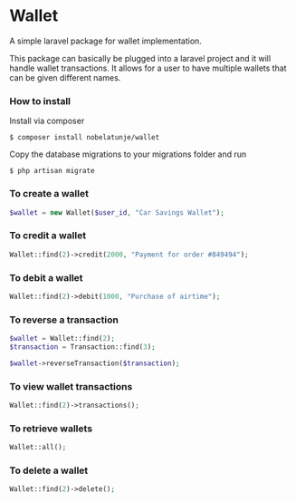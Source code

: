 # Wallet

A simple laravel package for wallet implementation.

This package can basically be plugged into a laravel project and it will handle wallet transactions. It allows for a user to have multiple wallets that can be given different names.

### How to install
Install via composer

    $ composer install nobelatunje/wallet

Copy the database migrations to your migrations folder and run
    
    $ php artisan migrate

### To create a wallet
```php
$wallet = new Wallet($user_id, "Car Savings Wallet");
```

### To credit a wallet
```php
Wallet::find(2)->credit(2000, "Payment for order #849494");
```

### To debit a wallet
```php
Wallet::find(2)->debit(1000, "Purchase of airtime");
```

### To reverse a transaction
```php
$wallet = Wallet::find(2); 
$transaction = Transaction::find(3);

$wallet->reverseTransaction($transaction);
```

### To view wallet transactions
```php
Wallet::find(2)->transactions();
```

### To retrieve wallets
```php
Wallet::all();
```

### To delete a wallet
```php
Wallet::find(2)->delete();
```

